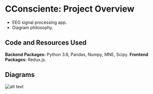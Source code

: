 # CConsciente: Project Overview 
* EEG signal processing app.
* Diagram philosophy.

## Code and Resources Used
**Backend Packages:** Python 3.6, Pandas, Numpy, MNE, Scipy.
**Frontend Packages:** Redux.js.

## Diagrams 

![alt text](https://github.com/chrisferreyra13/CConsciente/blob/master/frontend/gui/public/images/dashboard_example.png "Diagram example")
